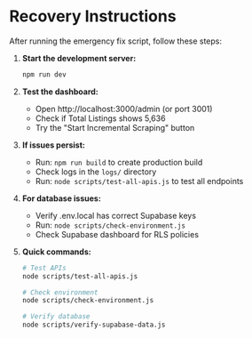 
# Recovery Instructions

After running the emergency fix script, follow these steps:

1. **Start the development server:**
   ```bash
   npm run dev
   ```

2. **Test the dashboard:**
   - Open http://localhost:3000/admin (or port 3001)
   - Check if Total Listings shows 5,636
   - Try the "Start Incremental Scraping" button

3. **If issues persist:**
   - Run: `npm run build` to create production build
   - Check logs in the `logs/` directory
   - Run: `node scripts/test-all-apis.js` to test all endpoints

4. **For database issues:**
   - Verify .env.local has correct Supabase keys
   - Run: `node scripts/check-environment.js`
   - Check Supabase dashboard for RLS policies

5. **Quick commands:**
   ```bash
   # Test APIs
   node scripts/test-all-apis.js
   
   # Check environment
   node scripts/check-environment.js
   
   # Verify database
   node scripts/verify-supabase-data.js
   ```
